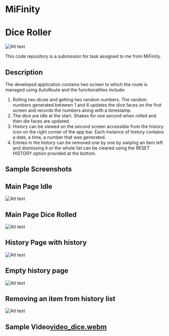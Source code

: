 # MiFinity

# Dice Roller

![Alt text](assets/dice_images/dice1.png?raw=true"Dice" )

This code repository is a submission for task assigned to me from MiFinity. 

## Description
The developed application contains two screen to which the route is managed using AutoRoute and the functionalities include:
1. Rolling two dicee and getting two random numbers. The random numbers generated between 1 and 6 updates the dice faces on the first screen and records the numbers along with a timestamp.
2. The dice are idle at the start. Shakes for one second when rolled and then die faces are updated.
2. History can be viewed on the second screen accessible from the history icon on the right corner of the app bar. Each instance of history contains a date, a time, a number that was generated. 
3. Entries in the history can be removed one by one by swiping an item left and dismissing it or the whole list can be cleared using the RESET HISTORY option provided at the bottom. 

## Sample Screenshots

## Main Page Idle

![Alt text](assets/documentation/ss1.png)

## Main Page Dice Rolled
![Alt text](assets/documentation/ss2.png)

## History Page with history
![Alt text](assets/documentation/ss3.png)

## Empty history page
![Alt text](assets/documentation/ss4.png)

## Removing an item from history list
![Alt text](assets/documentation/ss5.png)

## Sample Video[video_dice.webm](https://user-images.githubusercontent.com/34295004/187029847-8763d45a-d1d2-4597-a162-e3ec91885a97.webm)

